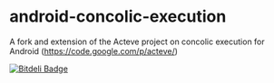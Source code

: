 android-concolic-execution
==========================

A fork and extension of the Acteve project on concolic execution for Android (https://code.google.com/p/acteve/)

[![Bitdeli Badge](https://d2weczhvl823v0.cloudfront.net/JulianSchuette/condroid/trend.png)](https://bitdeli.com/free "Bitdeli Badge")
